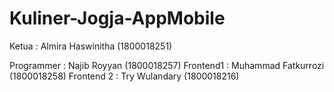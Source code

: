 # Kuliner-Jogja-AppMobile

Ketua : Almira Haswinitha (1800018251)
<p>Programmer : Najib Royyan (1800018257)
Frontend1 : Muhammad Fatkurrozi (1800018258)
Frontend 2 : Try Wulandary (1800018216)
